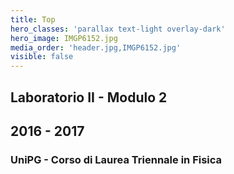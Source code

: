 ```yaml
---
title: Top
hero_classes: 'parallax text-light overlay-dark'
hero_image: IMGP6152.jpg
media_order: 'header.jpg,IMGP6152.jpg'
visible: false
---
```


## Laboratorio II - Modulo 2
## 2016 - 2017
### UniPG - Corso di Laurea Triennale in Fisica